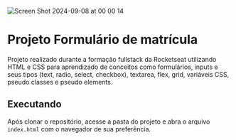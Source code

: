 ![Screen Shot 2024-09-08 at 00 00 14](https://github.com/user-attachments/assets/68a3de7d-aeea-4da7-b99a-75eba7830e1e)

# Projeto Formulário de matrícula

Projeto realizado durante a formação fullstack da Rocketseat utilizando HTML e CSS para aprendizado de conceitos como formulários, inputs e seus tipos (text, radio, select, checkbox), textarea, flex, grid, variáveis CSS, pseudo classes e pseudo elements.

## Executando

Após clonar o repositório, acesse a pasta do projeto e abra o arquivo `index.html` com o navegador de sua preferência.

